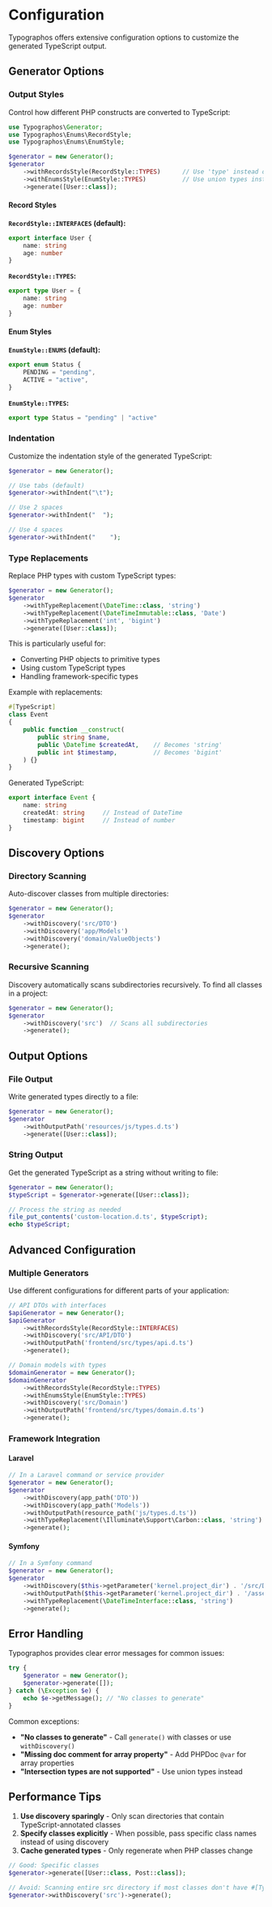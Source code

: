 # Configuration

Typographos offers extensive configuration options to customize the generated TypeScript output.

## Generator Options

### Output Styles

Control how different PHP constructs are converted to TypeScript:

```php
use Typographos\Generator;
use Typographos\Enums\RecordStyle;
use Typographos\Enums\EnumStyle;

$generator = new Generator();
$generator
    ->withRecordsStyle(RecordStyle::TYPES)      // Use 'type' instead of 'interface'
    ->withEnumsStyle(EnumStyle::TYPES)          // Use union types instead of enums
    ->generate([User::class]);
```

#### Record Styles

**`RecordStyle::INTERFACES` (default):**
```typescript
export interface User {
    name: string
    age: number
}
```

**`RecordStyle::TYPES`:**
```typescript
export type User = {
    name: string
    age: number
}
```

#### Enum Styles

**`EnumStyle::ENUMS` (default):**
```typescript
export enum Status {
    PENDING = "pending",
    ACTIVE = "active",
}
```

**`EnumStyle::TYPES`:**
```typescript
export type Status = "pending" | "active"
```

### Indentation

Customize the indentation style of the generated TypeScript:

```php
$generator = new Generator();

// Use tabs (default)
$generator->withIndent("\t");

// Use 2 spaces
$generator->withIndent("  ");

// Use 4 spaces
$generator->withIndent("    ");
```

### Type Replacements

Replace PHP types with custom TypeScript types:

```php
$generator = new Generator();
$generator
    ->withTypeReplacement(\DateTime::class, 'string')
    ->withTypeReplacement(\DateTimeImmutable::class, 'Date')
    ->withTypeReplacement('int', 'bigint')
    ->generate([User::class]);
```

This is particularly useful for:
- Converting PHP objects to primitive types
- Using custom TypeScript types
- Handling framework-specific types

Example with replacements:

```php
#[TypeScript]
class Event
{
    public function __construct(
        public string $name,
        public \DateTime $createdAt,    // Becomes 'string'
        public int $timestamp,          // Becomes 'bigint'
    ) {}
}
```

Generated TypeScript:
```typescript
export interface Event {
    name: string
    createdAt: string     // Instead of DateTime
    timestamp: bigint     // Instead of number
}
```

## Discovery Options

### Directory Scanning

Auto-discover classes from multiple directories:

```php
$generator = new Generator();
$generator
    ->withDiscovery('src/DTO')
    ->withDiscovery('app/Models')
    ->withDiscovery('domain/ValueObjects')
    ->generate();
```

### Recursive Scanning

Discovery automatically scans subdirectories recursively. To find all classes in a project:

```php
$generator = new Generator();
$generator
    ->withDiscovery('src')  // Scans all subdirectories
    ->generate();
```

## Output Options

### File Output

Write generated types directly to a file:

```php
$generator = new Generator();
$generator
    ->withOutputPath('resources/js/types.d.ts')
    ->generate([User::class]);
```

### String Output

Get the generated TypeScript as a string without writing to file:

```php
$generator = new Generator();
$typeScript = $generator->generate([User::class]);

// Process the string as needed
file_put_contents('custom-location.d.ts', $typeScript);
echo $typeScript;
```

## Advanced Configuration

### Multiple Generators

Use different configurations for different parts of your application:

```php
// API DTOs with interfaces
$apiGenerator = new Generator();
$apiGenerator
    ->withRecordsStyle(RecordStyle::INTERFACES)
    ->withDiscovery('src/API/DTO')
    ->withOutputPath('frontend/src/types/api.d.ts')
    ->generate();

// Domain models with types
$domainGenerator = new Generator();
$domainGenerator
    ->withRecordsStyle(RecordStyle::TYPES)
    ->withEnumsStyle(EnumStyle::TYPES)
    ->withDiscovery('src/Domain')
    ->withOutputPath('frontend/src/types/domain.d.ts')
    ->generate();
```

### Framework Integration

#### Laravel

```php
// In a Laravel command or service provider
$generator = new Generator();
$generator
    ->withDiscovery(app_path('DTO'))
    ->withDiscovery(app_path('Models'))
    ->withOutputPath(resource_path('js/types.d.ts'))
    ->withTypeReplacement(\Illuminate\Support\Carbon::class, 'string')
    ->generate();
```

#### Symfony

```php
// In a Symfony command
$generator = new Generator();
$generator
    ->withDiscovery($this->getParameter('kernel.project_dir') . '/src/DTO')
    ->withOutputPath($this->getParameter('kernel.project_dir') . '/assets/types.d.ts')
    ->withTypeReplacement(\DateTimeInterface::class, 'string')
    ->generate();
```

## Error Handling

Typographos provides clear error messages for common issues:

```php
try {
    $generator = new Generator();
    $generator->generate([]);
} catch (\Exception $e) {
    echo $e->getMessage(); // "No classes to generate"
}
```

Common exceptions:
- **"No classes to generate"** - Call `generate()` with classes or use `withDiscovery()`
- **"Missing doc comment for array property"** - Add PHPDoc `@var` for array properties
- **"Intersection types are not supported"** - Use union types instead

## Performance Tips

1. **Use discovery sparingly** - Only scan directories that contain TypeScript-annotated classes
2. **Specify classes explicitly** - When possible, pass specific class names instead of using discovery
3. **Cache generated types** - Only regenerate when PHP classes change

```php
// Good: Specific classes
$generator->generate([User::class, Post::class]);

// Avoid: Scanning entire src directory if most classes don't have #[TypeScript]
$generator->withDiscovery('src')->generate();
```
